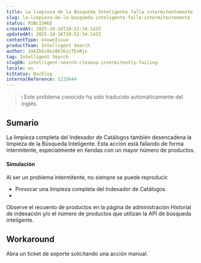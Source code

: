 ```yaml
---
title: La limpieza de la Búsqueda Inteligente falla intermitentemente
slug: la-limpieza-de-la-busqueda-inteligente-falla-intermitentemente
status: PUBLISHED
createdAt: 2025-10-16T20:52:34.143Z
updatedAt: 2025-10-16T20:52:34.143Z
contentType: knownIssue
productTeam: Intelligent Search
author: 2mXZkbi0oi061KicTExNjo
tag: Intelligent Search
slugEN: intelligent-search-cleanup-intermitently-failing
locale: es
kiStatus: Backlog
internalReference: 1225644
---
```


>ℹ️ Este problema conocido ha sido traducido automáticamente del inglés.

## Sumario


La limpieza completa del Indexador de Catálogos también desencadena la limpieza de la Búsqueda Inteligente. Esta acción está fallando de forma intermitente, especialmente en tiendas con un mayor número de productos.


#### Simulación


Al ser un problema intermitente, no siempre se puede reproducir.


- Provocar una limpieza completa del Indexador de Catálogos.
-

Observe el recuento de productos en la página de administración Historial de indexación y/o el número de productos que utilizan la API de búsqueda inteligente.


## Workaround


Abra un ticket de soporte solicitando una acción manual.


